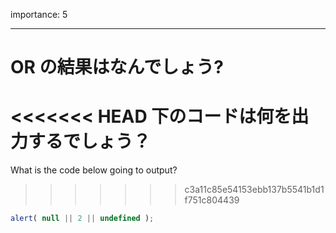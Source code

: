 importance: 5

---

# OR の結果はなんでしょう?

<<<<<<< HEAD
下のコードは何を出力するでしょう？
=======
What is the code below going to output?
>>>>>>> c3a11c85e54153ebb137b5541b1d1f751c804439

```js
alert( null || 2 || undefined );
```

